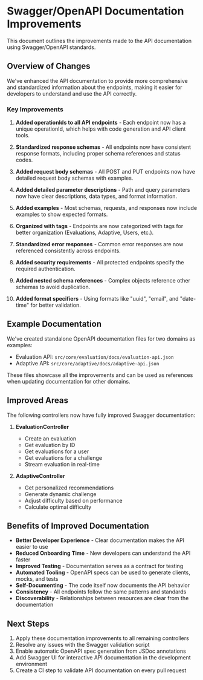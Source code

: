 # Swagger/OpenAPI Documentation Improvements

This document outlines the improvements made to the API documentation using Swagger/OpenAPI standards.

## Overview of Changes

We've enhanced the API documentation to provide more comprehensive and standardized information about the endpoints, making it easier for developers to understand and use the API correctly.

### Key Improvements

1. **Added operationIds to all API endpoints** - Each endpoint now has a unique operationId, which helps with code generation and API client tools.

2. **Standardized response schemas** - All endpoints now have consistent response formats, including proper schema references and status codes.

3. **Added request body schemas** - All POST and PUT endpoints now have detailed request body schemas with examples.

4. **Added detailed parameter descriptions** - Path and query parameters now have clear descriptions, data types, and format information.

5. **Added examples** - Most schemas, requests, and responses now include examples to show expected formats.

6. **Organized with tags** - Endpoints are now categorized with tags for better organization (Evaluations, Adaptive, Users, etc.).

7. **Standardized error responses** - Common error responses are now referenced consistently across endpoints.

8. **Added security requirements** - All protected endpoints specify the required authentication.

9. **Added nested schema references** - Complex objects reference other schemas to avoid duplication.

10. **Added format specifiers** - Using formats like "uuid", "email", and "date-time" for better validation.

## Example Documentation

We've created standalone OpenAPI documentation files for two domains as examples:

- Evaluation API: `src/core/evaluation/docs/evaluation-api.json`
- Adaptive API: `src/core/adaptive/docs/adaptive-api.json`

These files showcase all the improvements and can be used as references when updating documentation for other domains.

## Improved Areas

The following controllers now have fully improved Swagger documentation:

1. **EvaluationController**
   - Create an evaluation
   - Get evaluation by ID
   - Get evaluations for a user
   - Get evaluations for a challenge
   - Stream evaluation in real-time

2. **AdaptiveController**
   - Get personalized recommendations
   - Generate dynamic challenge
   - Adjust difficulty based on performance
   - Calculate optimal difficulty

## Benefits of Improved Documentation

- **Better Developer Experience** - Clear documentation makes the API easier to use
- **Reduced Onboarding Time** - New developers can understand the API faster
- **Improved Testing** - Documentation serves as a contract for testing
- **Automated Tooling** - OpenAPI specs can be used to generate clients, mocks, and tests
- **Self-Documenting** - The code itself now documents the API behavior
- **Consistency** - All endpoints follow the same patterns and standards
- **Discoverability** - Relationships between resources are clear from the documentation

## Next Steps

1. Apply these documentation improvements to all remaining controllers
2. Resolve any issues with the Swagger validation script
3. Enable automatic OpenAPI spec generation from JSDoc annotations
4. Add Swagger UI for interactive API documentation in the development environment
5. Create a CI step to validate API documentation on every pull request 